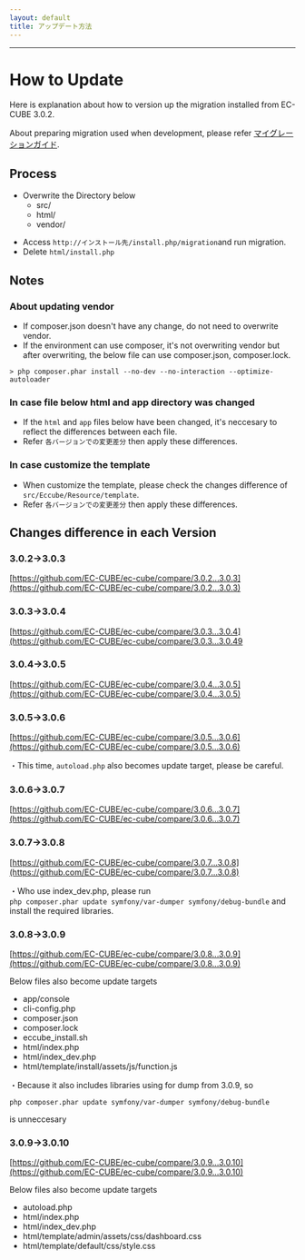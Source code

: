 ```yaml
---
layout: default
title: アップデート方法
---
```


---

# How to Update

Here is explanation about how to version up the migration installed from EC-CUBE 3.0.2.

About preparing migration used when development, please refer [マイグレーションガイド](migration.html).

## Process

- Overwrite the Directory below
    - src/
    - html/
    - vendor/
+ Access `http://インストール先/install.php/migration`and run migration.
+ Delete `html/install.php`

## Notes

### About updating vendor

* If composer.json doesn't have any change, do not need to overwrite vendor.
* If the environment can use composer, it's not overwriting vendor but after overwriting, the below file can use composer.json, composer.lock.

```
> php composer.phar install --no-dev --no-interaction --optimize-autoloader
```

### In case file below html and app directory was changed 

* If the `html` and `app` files below have been changed, it's neccesary to reflect the differences between each file.
* Refer `各バージョンでの変更差分` then apply these differences.

### In case customize the template 

* When customize the template, please check the changes difference of `src/Eccube/Resource/template`.
* Refer `各バージョンでの変更差分` then apply these differences.

## Changes difference in each Version 

### 3.0.2→3.0.3

[https://github.com/EC-CUBE/ec-cube/compare/3.0.2...3.0.3](https://github.com/EC-CUBE/ec-cube/compare/3.0.2...3.0.3)

### 3.0.3→3.0.4

[https://github.com/EC-CUBE/ec-cube/compare/3.0.3...3.0.4](https://github.com/EC-CUBE/ec-cube/compare/3.0.3...3.0.49

### 3.0.4→3.0.5

[https://github.com/EC-CUBE/ec-cube/compare/3.0.4...3.0.5](https://github.com/EC-CUBE/ec-cube/compare/3.0.4...3.0.5)

### 3.0.5→3.0.6

[https://github.com/EC-CUBE/ec-cube/compare/3.0.5...3.0.6](https://github.com/EC-CUBE/ec-cube/compare/3.0.5...3.0.6)

・This time, `autoload.php`  also becomes update target, please be careful.

### 3.0.6→3.0.7

[https://github.com/EC-CUBE/ec-cube/compare/3.0.6...3.0.7](https://github.com/EC-CUBE/ec-cube/compare/3.0.6...3.0.7)

### 3.0.7→3.0.8

[https://github.com/EC-CUBE/ec-cube/compare/3.0.7...3.0.8](https://github.com/EC-CUBE/ec-cube/compare/3.0.7...3.0.8)

・Who use index_dev.php, please run  
``` php composer.phar update symfony/var-dumper symfony/debug-bundle ```
and install the required libraries.

### 3.0.8→3.0.9

[https://github.com/EC-CUBE/ec-cube/compare/3.0.8...3.0.9](https://github.com/EC-CUBE/ec-cube/compare/3.0.8...3.0.9)

Below files also become update targets

- app/console
- cli-config.php
- composer.json
- composer.lock
- eccube_install.sh
- html/index.php
- html/index_dev.php
- html/template/install/assets/js/function.js


・Because it also includes libraries using for dump from 3.0.9, so
```
php composer.phar update symfony/var-dumper symfony/debug-bundle
```  
is unneccesary 

### 3.0.9→3.0.10

[https://github.com/EC-CUBE/ec-cube/compare/3.0.9...3.0.10](https://github.com/EC-CUBE/ec-cube/compare/3.0.9...3.0.10)

Below files also become update targets

- autoload.php
- html/index.php
- html/index_dev.php
- html/template/admin/assets/css/dashboard.css
- html/template/default/css/style.css
